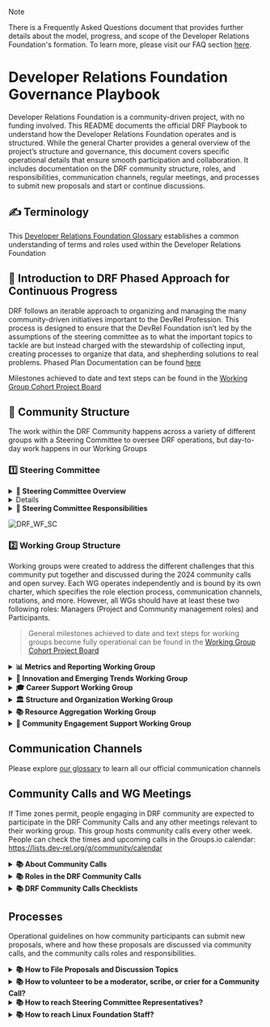 >[!NOTE]
> There is a Frequently Asked Questions document that provides further details about the model, progress, and scope of the Developer Relations Foundation's formation. To learn more, please visit our FAQ section [here](https://github.com/DevRel-Foundation#faq).

# Developer Relations Foundation Governance Playbook

Developer Relations Foundation is a community-driven project, with no funding involved. This README documents the official DRF Playbook to understand how the Developer Relations Foundation operates and is structured. While the general Charter provides a general overview of the project’s structure and governance, this document covers specific operational details that ensure smooth participation and collaboration. It includes documentation on the DRF community structure, roles, and responsibilities, communication channels, regular meetings, and processes to submit new proposals and start or continue discussions.

## ✍️ Terminology

This [Developer Relations Foundation Glossary](https://github.com/DevRel-Foundation/governance/tree/main/glossary) establishes a common understanding of terms and roles used within the Developer Relations Foundation

## 🎯 Introduction to DRF Phased Approach for Continuous Progress

DRF follows an iterable approach to organizing and managing the many community-driven initiatives important to the DevRel Profession. This process is designed to ensure that the DevRel Foundation isn’t led by the assumptions of the steering committee as to what the important topics to tackle are but instead charged with the stewardship of collecting input, creating processes to organize that data, and shepherding solutions to real problems. Phased Plan Documentation can be found [here](https://github.com/DevRel-Foundation/governance/blob/main/drf_phases_plan.md)

Milestones achieved to date and text steps can be found in the [Working Group Cohort Project Board]()
## 🌳 Community Structure 

The work within the DRF Community happens across a variety of different groups with a Steering Committee to oversee DRF operations, but day-to-day work happens in our Working Groups

### 1️⃣ Steering Committee
<details>
  <summary>
    <strong>🧭 Steering Committee Overview</strong>
  </summary><br />
  The Steering Committee (SC) will consist of seven (7) voting members: Five (5) Elected seats chosen by the Developer Relations Foundation (DRF) Participants; and Two (2) Appointed seats chosen by the sitting SC to maintain diversity of region, gender, and industry.
  
In even-numbered years, we will elect two (2) elected seats and appoint one (1) seat.

In odd-numbered years, we will elect three (3) elected seats and appoint one (1) seat.

Complete details on SC elections are outlined in the .[charter](https://github.com/DevRel-Foundation/governance/blob/main/Technical_Charter.adoc).
</details>
<details>
  
| Name | Affiliation | DRF Server Discord Handle | 
| --- | --- | --- |
| [Phil Leggetter](https://www.linkedin.com/in/leggetter/) | Hookdeck | @leggetter |
| [Katie Miller](https://www.linkedin.com/in/kmillrunner/) | Independent | @katiemillersheher_91737 |
| [Stacey Kruczek](https://www.linkedin.com/in/staceykruczek/) | Aerospike | @ssk_14 |
| [Jonathan LeBlanc](https://www.linkedin.com/in/jcleblanc/) | TraceLink | Discord Handle |
| [Wesley Faulkner](https://www.linkedin.com/in/wesley83/) | Independent | @wesleyf83 |
| [Jayson DeLancey](https://www.linkedin.com/in/jaysondelancey/) | Semgrep | @j12y |
| [Aditya Oberai](https://www.linkedin.com/in/adityaoberai1/) | Affiliation | @adityaoberai1
 |

---

People can reach our Steering Committe anytime by using `@steering-committee` tag in Discord or sending an email to `steering-committee (at) dev-rel.org`
  
 </details>
<details>
  <summary>
    <strong>🧭 Steering Committee Responsibilities</strong>
  </summary><br />
The Steering Committee is comprised of the initial group of individuals, all tenured Developer Relations and Developer Marketing leaders, who connected over the shared vision of creating a foundation.

To date, their primary Developer Relations Foundation (DRF) Steering Committee (SC)  responsibilities include:

- Collecting input on priorities and encouraging community involvement to advance processes and frameworks. This includes forming and overseeing working groups to address specific areas of interest
- Leading and facilitating community calls across various time zones (AMER, EMEA, and APAC) to foster open discussions, share updates, and gather feedback from community and working group participants
- Overseeing project management and operational tasks such as public relations, website development, repo documentation and communications

The Developer Relations Foundation (DRF) Steering Committee achieved milestones are:

- Established the initial charter and governance model that contributed to the LF's "intent to form" commitment
- Collect input on priorities and interest in getting involved to move forward on processes, policies, and frameworks that will be driven by working groups, as well as forming the initial working groups
- Initiated internal project management and operations, including PR, community, website development, and communications



  </details>

![DRF_WF_SC](https://github.com/user-attachments/assets/0a754ca8-4c5f-4134-83e5-797ce5320925)

### 2️⃣ Working Group Structure

Working groups were created to address the different challenges that this community put together and discussed during the 2024 community calls and open survey. Each WG operates independently and is bound by its own charter, which specifies the role election process, 
communication channels, rotations, and more. However, all WGs should have at least these two following roles: Managers (Project and Community management roles) and Participants.

> General milestones achieved to date and text steps for working groups become fully operational can be found in the [Working Group Cohort Project Board](https://github.com/orgs/DevRel-Foundation/projects/7/views/1)

<details>
  <summary>
    <strong>📊 Metrics and Reporting Working Group</strong>
  </summary><br />

Get Involved: https://github.com/DevRel-Foundation/wg-metrics-reporting/

</details>
<details>
  <summary>
    <strong>🧠 Innovation and Emerging Trends Working Group</strong>
  </summary><br />
  
Get Involved: https://github.com/DevRel-Foundation/wg-innovation-emerging-trends/

</details>

<details>
  <summary>
    <strong>🎓 Career Support Working Group</strong>
  </summary><br />

Get Involved: https://github.com/DevRel-Foundation/

</details>

<details>
  <summary>
    <strong>🏛️ Structure and Organization Working Group</strong>
  </summary><br />

Get Involved: https://github.com/DevRel-Foundation/wg-structure-organization/

</details>
<details>
  <summary>
    <strong>📚 Resource Aggregation Working Group</strong>
  </summary><br />
  
Get Involved: https://github.com/DevRel-Foundation/wg-resource-aggregation/

</details>

<details>
  <summary>
    <strong>🙋 Community Engagement Support Working Group
</strong>
  </summary><br />

Get Involved: https://github.com/DevRel-Foundation/wg-community-engagement-support/

</details>

## Communication Channels

Please explore [our glossary](https://github.com/DevRel-Foundation/governance/tree/main/glossary) to learn all our official communication channels

## Community Calls and WG Meetings

If Time zones permit, people engaging in DRF community are expected to participate in the DRF Community Calls and any other meetings relevant to their working group. This group hosts community calls every other week. People can check the times and upcoming calls in the Groups.io calendar: https://lists.dev-rel.org/g/community/calendar
<details>
  <summary>
    <strong> 📚 About Community Calls </strong>
  </summary>

This group hosts community calls every other week. People can check the times and upcoming calls in the Groups.io calendar: https://lists.dev-rel.org/g/community/calendar

- AMER & EMEA DevRel Found Community Call
- APAC & EMEA DevRel Found Community Call

These calls serve two main purposes:

1. A neutral and safe space to discuss topics important to the community, share ideas, and ask questions aligned with the mission of the DevRel Foundation. If you have a story to share, the recommended process is to open a new issue via GitHub Discussions (more info below) with the topic in mind. This allows the call moderators to bring these topics into sessions, initiate community discussions, and reach a consensus, potentially leading to a concrete action item (e.g., should this become a working group or be included in the foundation, etc.).
2. Open Office Hours to reach community consensus on the foundation's next phases and to address questions and blockers on DevRel Challenges and Frequently Asked Questions.
</details>
<details>
  <summary>
    <strong> 📚 Roles in the DRF Community Calls</strong>
  </summary>

Roles include facilitator, moderator, scribe, and crier. 

Anyone can volunteer to take on any of these roles for upcoming community calls. People can volunteer to lead in one of these roles during the next call by contacting steering-committee@dev-rel.org


| **Role**| **Responsibilities**|**Notes**|**Recommended Experience**|
|---------|---------------------|---------------|---------------|
|**Moderator**| (1) Leads the discussion by going through agenda items, ensuring each topic receives the time it needs, and keeping conversations focused AND (2) Opens the call by inviting participants to add their names to the agenda, make group introductions and introduce the concept of Chatham House Rules, LF Antitrust Policies and the DRF Code of Conduct  | Volunteering as a Moderator is a great way to develop facilitation skills and play an essential role in shaping community discussions. The Moderator must be on the call while the Crier can skip the call | This person attended some previous community calls and is familiarized with the format |
|**Scribe**| (1) Captures and summarizes key points during the call AND (2) share these notes with the community in the dedicated GitHub Discussion afterward| Serving as a Scribe builds attention to detail and provides a vital resource for transparent communication within the community | This person can be new to the community but should have some experience of taking notes in meetings |
|**Crier**| (1) Keeps the community informed by announcing the agenda one week in advance in the DRF community mailing list and Discord channel| As the Crier, you enhance community engagement and ensure members are aware of discussion topics and opportunities to participate. The Moderator must be on the call, while the Crier can skip the call | This person can have no experience and be a newcomer |

</details>
<details>
  <summary>
    <strong> 📚 DRF Community Calls Checklists</strong>
  </summary>
  
All participants, including the moderator, crier, and scribe, must be familiar with and agree to follow the [code of conduct](https://github.com/DevRel-Foundation/governance/blob/main/code_of_conduct.md) and [antitrust policies](https://www.linuxfoundation.org/legal/antitrust-policy) when engaging in DRF activities
## Moderator 
When running a community call, please ensure you go through the following checklist:


Pre-Call (5-4 days in advance)

1. Please wait for the Crier to share the agenda. If the agenda hasn’t been announced and only 5 days remain before the call, kindly reach out to the Crier
2. Review new community proposals or announcements shared on GH Discussions and include in the agenda

During the Call

3. Welcome Atendees and invite them to write their names in the Google Doc
4. Go through Agenda Topics
5. Assign the roles for the next call
6. Keep teh conversation on track
7. Close the call on time


## Crier

Pre-Call (8-6 days in advance)

1. Go to https://github.com/DevRel-Foundation/governance/discussions
2. Open a new entry
3. Copy Agenda template https://github.com/DevRel-Foundation/governance/discussions/114
4. Edit brackets' info [  ]
5. Go to [google doc](https://docs.google.com/document/d/1I5dX4RbvJyt4Z2dTWsS1BjmzRQV8RHOJ5klJ_tZa_eg/edit?usp=sharing)
6. Copy content within `TEMPLATE - YYYY-MM-DD`
7. Paste bellow `Next Meeting`section
8. Edit brackets' info [  ]
9. Announce the GH discussion via Discord #📆weekly-calls channel using @everyone tag
10. Announce via community Mailing List (community@lists.dev-rel.org) https://lists.dev-rel.org/g/community
11. Ping the Moderator when work is finished

## Scribe

During the Call

1. Take notes in [google docs](https://docs.google.com/document/d/1I5dX4RbvJyt4Z2dTWsS1BjmzRQV8RHOJ5klJ_tZa_eg/edit?usp=sharing) below the agenda items. Avoid using affiliations, just use initials of participants
2. If there's someone on the call who did not added their name, add it yourself in the Google doc
  
After the Call

3. Syntetize notes and mirror these notes in  the GH discussions dedicated entry as a new comment for those who can't access google
   
## Additional Training

If it's your first time taking on one of these roles in an open source project, don’t worry—we’re all learning together! This free course on [Leading High-Performance Working Group Meetings](https://training.linuxfoundation.org/training/leading-high-performance-working-group-meetings-lfc120/) can help beginners navigate through these roles.

</details>

## Processes

Operational guidelines on how community participants can submit new proposals, where and how these proposals are discussed via community calls, and the community calls roles and responsibilities.

<details>
  <summary>
    <strong> 📚 How to File Proposals and Discussion Topics </strong>
  </summary>

The community can file proposals via the DRF Governance repo by [opening a new entry in the GitHub Discussions Forum](https://github.com/DevRel-Foundation/governance/discussions/new/choose).

Also, whether you are new to the DRF community calls or a regular participant, you can add your discussion topics as a comment in one of the [meeting note discussions](https://github.com/DevRel-Foundation/governance/discussions/categories/meeting-notes) or bring them up during the call.

People can also share DevRel use cases, best practices, frameworks, and more by [opening a new Idea in GitHub Discussions](https://github.com/devrel-foundation/governance/discussions/new?category=ideas), which serves as the Foundation’s public forum. 

We are always looking for 5-10 minute presentations in future community calls to spark discussion with attendees and asynchronously.

</details>

<details>
  <summary>
<strong>📚 How to volunteer to be a moderator, scribe, or crier for a Community Call?</strong>
</summary>
  
- Go to Discussions: https://github.com/DevRel-Foundation/governance/discussions
- Leave a comment in the first meeting note issue you see, expressing your interest in volunteering for any of these roles for an upcoming meeting
- The project manager will reach out to confirm your availability and assign you for the next call

</details>
<details>
  <summary>
    <strong>📚 How to reach Steering Committee Representatives?</strong>
  </summary><br />
  
People can reach our Steering Committe anytime by using `@steering-committee` tag in Discord or sending an email to `steering-committee (at) dev-rel.org`

</details>
<details>
  <summary>
    <strong>📚 How to reach Linux Foundation Staff?</strong>
  </summary><br />
  Since DRF is hosted under the Linux Foundation, the project has some services and staff available for the community:

  - Project Management Support: Please reach out to our Project Manager, Ana Jiménez Santamaría -- asantamaria (at) linuxfoundation (dot) org -- @anajimenezsant in Discord
  - Legal Support: Please notify our DRF Project Manager to open a ticket on LF Staff Legal Support
  - LFX Project Control Center Support: Please open a ticket in the [LFX Services Requests - LFX PCC Project Support](https://jira.linuxfoundation.org/plugins/servlet/desk/portal/4?requestGroup=105)

</details>
